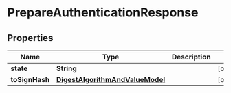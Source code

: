 

# PrepareAuthenticationResponse


## Properties

| Name | Type | Description | Notes |
|------------ | ------------- | ------------- | -------------|
|**state** | **String** |  |  [optional] |
|**toSignHash** | [**DigestAlgorithmAndValueModel**](DigestAlgorithmAndValueModel.md) |  |  [optional] |



